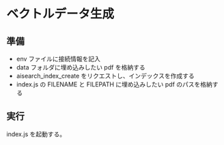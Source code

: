 # ベクトルデータ生成

## 準備

- env ファイルに接続情報を記入
- data フォルダに埋め込みしたい pdf を格納する
- aisearch_index_create をリクエストし、インデックスを作成する
- index.js の FILENAME と FILEPATH に埋め込みしたい pdf のパスを格納する

## 実行

index.js を起動する。
